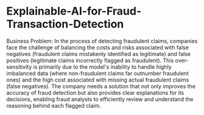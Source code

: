 # Explainable-AI-for-Fraud-Transaction-Detection

Business Problem:
In the process of detecting fraudulent claims, companies face the challenge of balancing
the costs and risks associated with false negatives (fraudulent claims mistakenly identified
as legitimate) and false positives (legitimate claims incorrectly flagged as fraudulent).
This over-sensitivity is primarily due to the model's inability to handle highly imbalanced
data (where non-fraudulent claims far outnumber fraudulent ones) and the high cost
associated with missing actual fraudulent claims (false negatives).
The company needs a solution that not only improves the accuracy of fraud detection but
also provides clear explanations for its decisions, enabling fraud analysts to efficiently
review and understand the reasoning behind each flagged claim.

